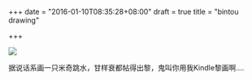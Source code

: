 +++
date = "2016-01-10T08:35:28+08:00"
draft = true
title = "bintou drawing"

+++



![](/images/bintou-drawing.png)

据说话系画一只米奇跳水，甘样衰都帖得出黎，鬼叫你用我Kindle黎画啊….